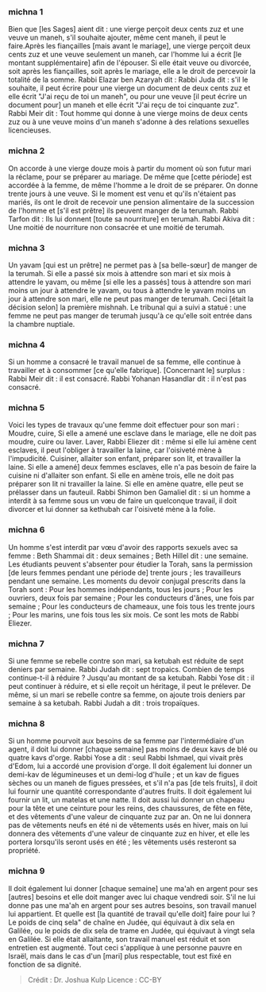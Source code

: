 
### michna 1
Bien que [les Sages] aient dit : une vierge perçoit deux cents zuz et une veuve un maneh, s'il souhaite ajouter, même cent maneh, il peut le faire.Après les fiançailles [mais avant le mariage], une vierge perçoit deux cents zuz et une veuve seulement un maneh, car l'homme lui a écrit [le montant supplémentaire] afin de l'épouser. Si elle était veuve ou divorcée, soit après les fiançailles, soit après le mariage, elle a le droit de percevoir la totalité de la somme. Rabbi Elazar ben Azaryah dit : Rabbi Juda dit : s'il le souhaite, il peut écrire pour une vierge un document de deux cents zuz et elle écrit "J'ai reçu de toi un maneh", ou pour une veuve [il peut écrire un document pour] un maneh et elle écrit "J'ai reçu de toi cinquante zuz". Rabbi Meir dit : Tout homme qui donne à une vierge moins de deux cents zuz ou à une veuve moins d'un maneh s'adonne à des relations sexuelles licencieuses.

### michna 2
On accorde à une vierge douze mois à partir du moment où son futur mari la réclame, pour se préparer au mariage. De même que [cette période] est accordée à la femme, de même l'homme a le droit de se préparer. On donne trente jours à une veuve. Si le moment est venu et qu'ils n'étaient pas mariés, ils ont le droit de recevoir une pension alimentaire de la succession de l'homme et [s'il est prêtre] ils peuvent manger de la terumah. Rabbi Tarfon dit : Ils lui donnent [toute sa nourriture] en terumah. Rabbi Akiva dit : Une moitié de nourriture non consacrée et une moitié de terumah.

### michna 3
Un yavam [qui est un prêtre] ne permet pas à [sa belle-sœur] de manger de la terumah. Si elle a passé six mois à attendre son mari et six mois à attendre le yavam, ou même [si elle les a passés] tous à attendre son mari moins un jour à attendre le yavam, ou tous à attendre le yavam moins un jour à attendre son mari, elle ne peut pas manger de terumah. Ceci [était la décision selon] la première mishnah. Le tribunal qui a suivi a statué : une femme ne peut pas manger de terumah jusqu'à ce qu'elle soit entrée dans la chambre nuptiale.

### michna 4
Si un homme a consacré le travail manuel de sa femme, elle continue à travailler et à consommer [ce qu'elle fabrique]. [Concernant le] surplus : Rabbi Meir dit : il est consacré. Rabbi Yohanan Hasandlar dit : il n'est pas consacré.

### michna 5
Voici les types de travaux qu'une femme doit effectuer pour son mari : Moudre, cuire, Si elle a amené une esclave dans le mariage, elle ne doit pas moudre, cuire ou laver. Laver, Rabbi Eliezer dit : même si elle lui amène cent esclaves, il peut l'obliger à travailler la laine, car l'oisiveté mène à l'impudicité. Cuisiner, allaiter son enfant, préparer son lit, et travailler la laine. Si elle a amené] deux femmes esclaves, elle n'a pas besoin de faire la cuisine ni d'allaiter son enfant. Si elle en amène trois, elle ne doit pas préparer son lit ni travailler la laine. Si elle en amène quatre, elle peut se prélasser dans un fauteuil. Rabbi Shimon ben Gamaliel dit : si un homme a interdit à sa femme sous un vœu de faire un quelconque travail, il doit divorcer et lui donner sa kethubah car l'oisiveté mène à la folie.

### michna 6
Un homme s'est interdit par vœu d'avoir des rapports sexuels avec sa femme : Beth Shammai dit : deux semaines ; Beth Hillel dit : une semaine. Les étudiants peuvent s'absenter pour étudier la Torah, sans la permission [de leurs femmes pendant une période de] trente jours ; les travailleurs pendant une semaine. Les moments du devoir conjugal prescrits dans la Torah sont : Pour les hommes indépendants, tous les jours ; Pour les ouvriers, deux fois par semaine ; Pour les conducteurs d'ânes, une fois par semaine ; Pour les conducteurs de chameaux, une fois tous les trente jours ; Pour les marins, une fois tous les six mois. Ce sont les mots de Rabbi Eliezer.

### michna 7
Si une femme se rebelle contre son mari, sa ketubah est réduite de sept deniers par semaine. Rabbi Judah dit : sept tropaics. Combien de temps continue-t-il à réduire ? Jusqu'au montant de sa ketubah. Rabbi Yose dit : il peut continuer à réduire, et si elle reçoit un héritage, il peut le prélever. De même, si un mari se rebelle contre sa femme, on ajoute trois deniers par semaine à sa ketubah. Rabbi Judah a dit : trois tropaïques.

### michna 8
Si un homme pourvoit aux besoins de sa femme par l'intermédiaire d'un agent, il doit lui donner [chaque semaine] pas moins de deux kavs de blé ou quatre kavs d'orge. Rabbi Yose a dit : seul Rabbi Ishmael, qui vivait près d'Edom, lui a accordé une provision d'orge. Il doit également lui donner un demi-kav de légumineuses et un demi-log d'huile ; et un kav de figues sèches ou un maneh de figues pressées, et s'il n'a pas [de tels fruits], il doit lui fournir une quantité correspondante d'autres fruits. Il doit également lui fournir un lit, un matelas et une natte. Il doit aussi lui donner un chapeau pour la tête et une ceinture pour les reins, des chaussures, de fête en fête, et des vêtements d'une valeur de cinquante zuz par an. On ne lui donnera pas de vêtements neufs en été ni de vêtements usés en hiver, mais on lui donnera des vêtements d'une valeur de cinquante zuz en hiver, et elle les portera lorsqu'ils seront usés en été ; les vêtements usés resteront sa propriété.

### michna 9
Il doit également lui donner [chaque semaine] une ma'ah en argent pour ses [autres] besoins et elle doit manger avec lui chaque vendredi soir. S'il ne lui donne pas une ma'ah en argent pour ses autres besoins, son travail manuel lui appartient. Et quelle est [la quantité de travail qu'elle doit] faire pour lui ? Le poids de cinq sela" de chaîne en Judée, qui équivaut à dix sela en Galilée, ou le poids de dix sela de trame en Judée, qui équivaut à vingt sela en Galilée.   Si elle était allaitante, son travail manuel est réduit et son entretien est augmenté. Tout ceci s'applique à une personne pauvre en Israël, mais dans le cas d'un [mari] plus respectable, tout est fixé en fonction de sa dignité.

>Crédit : Dr. Joshua Kulp
>Licence : CC-BY